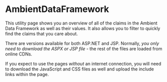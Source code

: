 # AmbientDataFramework

This utility page shows you an overview of all of the claims in the Ambient Data Framework as well as their values. 
It also allows you to filter to quickly find the claims that you care about.

There are versions available for both ASP.NET and JSP. 
Normally, *you only need to download the ASPX or JSP file* - the rest of the files are loaded from online CDNs.

If you expect to use the pages _without_ an internet connection, you will need to download the JavaScript and CSS files as well and upload the include links within the page.